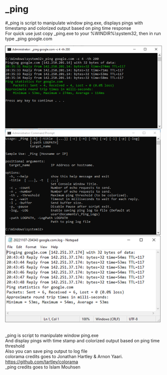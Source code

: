 # _ping
#_ping is script to manipulate window ping.exe, displays pings with timestamp and colorized output based on ping time response 
<br>For quick use just copy _ping.exe to your %WINDIR%\system32, then in run type _ping google.com

<img alt="Example 4 pings with 200ms threshold" src="https://github.com/IslamMouhsen/_ping/blob/main/screenshots/Ping%204%20pings%20with%20threshold%20200ms.PNG" style="width: 500; height: Auto; max-width: 100%;">

<img alt="_ping help" src="https://github.com/IslamMouhsen/_ping/blob/main/screenshots/_ping%20usage.PNG" style="width: 500px; height: Auto; max-width: 100%;">

<img alt="_ping -log output example" src="https://github.com/IslamMouhsen/_ping/blob/main/screenshots/_ping%20-log.PNG" style="width: 500px; height: Auto; max-width: 100%;">



<br>_ping is script to manipulate window ping.exe
<br>And display pings with time stamp and colorized output based on ping time threshold
<br>Also you can save ping output to log file
<br>colorama credits goes to Jonathan Hartley & Arnon Yaari. https://github.com/tartley/colorama
<br>_ping credits goes to Islam Mouhsen
